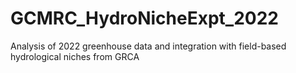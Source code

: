 # GCMRC_HydroNicheExpt_2022
Analysis of 2022 greenhouse data and integration with field-based hydrological niches from GRCA
